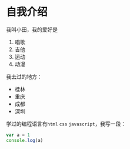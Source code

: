 # 自我介绍
我叫小田，我的爱好是
1. 唱歌
2. 吉他
3. 运动
4. 动漫

我去过的地方：
* 桂林
* 重庆
* 成都
* 深圳

学过的编程语言有`html` `css` `javascript`，我写一段：
```javascript
var a = 1
console.log(a)
```
